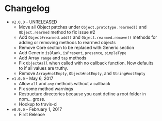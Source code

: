# Changelog

- `v2.0.0` - UNRELEASED
  * Move all Object patches under `Object.prototype.rearmed()` and `Object.rearmed` method to fix issue #2
  * Add `Object#rearmed.add()` and `Object.rearmed.remove()` methods for adding or removing methods to rearmed objects
  * Remove Core section to be replaced with Generic section
  * Add Generic `isBlank`, `isPresent`, `presence`, `simpleType`
  * Add Array `range` and `tap` methods
  * Fix `Object#all` when called with no callback function. Now defaults to if all values are truthy.
  * Remove `Array#notEmpty`, `Object#notEmpty`, and `String#notEmpty`
- `v1.0.0` - May 6, 2017
  * Allow `all` and `any` methods without a callback
  * Fix some method warnings
  * Restructure directories because you cant define a root folder in npm... gross.
  * Hookup to travis-ci
- `v0.9.0` - February 1, 2017
  * First Release
